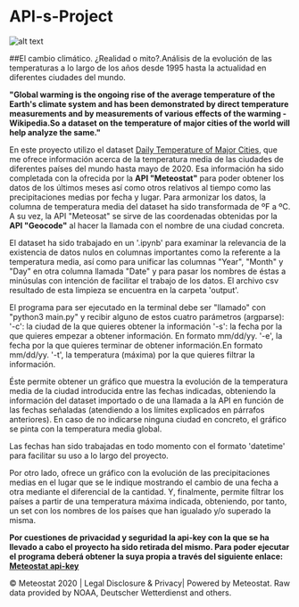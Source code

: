 # API-s-Project
![alt text](http://https://www.sciencenews.org/wp-content/uploads/2020/08/082720_cg_weather_feat-1028x579.jpg.png)

##El cambio climático. ¿Realidad o mito?.Análisis de la evolución de las temperaturas a lo largo de los años desde 1995 hasta la actualidad en diferentes ciudades del mundo.

**"Global warming is the ongoing rise of the average temperature of the Earth's climate system and has been demonstrated by direct temperature measurements and by measurements of various effects of the warming - Wikipedia.So a dataset on the temperature of major cities of the world will help analyze the same."**

En este proyecto utilizo el dataset [Daily Temperature of Major Cities](https://www.kaggle.com/sudalairajkumar/daily-temperature-of-major-cities), que me ofrece información acerca de la temperatura media de las ciudades de diferentes países del mundo hasta mayo de 2020. Esa información ha sido completada con la ofrecida por la **API "Meteostat"** para poder obtener los datos de los últimos meses así como otros relativos al tiempo como las precipitaciones medias por fecha y lugar. Para armonizar los datos, la columna de temperatura media del dataset ha sido transformada de ºF a ºC.
A su vez, la API "Meteosat" se sirve de las coordenadas obtenidas por la **API "Geocode"** al hacer la llamada con el nombre de una ciudad concreta.

El dataset ha sido trabajado en un '.ipynb' para examinar la relevancia de la existencia de datos nulos en columnas importantes como la referente a la temperatura media, así como para unificar las columnas "Year", "Month" y "Day" en otra columna llamada "Date" y para pasar los nombres de éstas a minúsulas con intención de facilitar el trabajo de los datos. El archivo csv resultado de esta limpieza se encuentra en la carpeta 'output'.

El programa para ser ejecutado en la terminal debe ser "llamado" con "python3 main.py" y recibir alguno de estos cuatro parámetros (argparse):
'-c': la ciudad de la que quieres obtener la información
'-s': la fecha por la que quieres empezar a obtener información. En formato mm/dd/yy.
'-e', la fecha por la que quieres terminar de obtener información.En formato mm/dd/yy.
'-t', la temperatura (máxima) por la que quieres filtrar la información.

Éste permite obtener un gráfico que muestra la evolución de la temperatura media de la ciudad introducida entre las fechas indicadas, obteniendo la información del dataset importado o de una llamada a la API en función de las fechas señaladas (atendiendo a los límites explicados en párrafos anteriores). En caso de no indicarse ninguna ciudad en concreto, el gráfico se pinta con la temperatura media global.

Las fechas han sido trabajadas en todo momento con el formato 'datetime' para facilitar su uso a lo largo del proyecto.

Por otro lado, ofrece un gráfico con la evolución de las precipitaciones medias en el lugar que se le indique mostrando el cambio de una fecha a otra mediante el diferencial de la cantidad. Y, finalmente, permite filtrar los países a partir de una temperatura máxima indicada, obteniendo, por tanto, un set con los nombres de los países que han igualado y/o superado la misma.

**Por cuestiones de privacidad y seguridad la api-key con la que se ha llevado a cabo el proyecto ha sido retirada del mismo. Para poder ejecutar el programa deberá obtener la suya propia a través del siguiente enlace: [Meteostat api-key](https://auth.meteostat.net)**


© Meteostat 2020 | Legal Disclosure & Privacy| Powered by Meteostat. Raw data provided by NOAA, Deutscher Wetterdienst and others.


